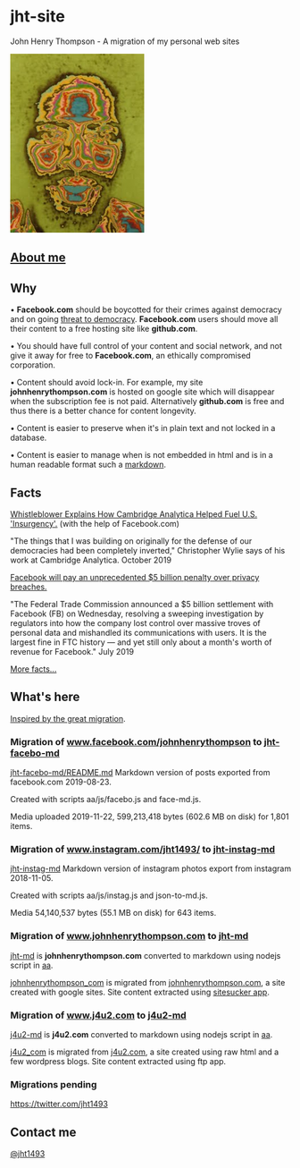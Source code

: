 # jht-site

John Henry Thompson - A migration of my personal web sites

[![](aa/media/colorized-jht_height=320&width=240.jpg)](aa/media/colorized-jht_height=320&width=240.jpg)

## [About me](jht-md/README.md)

## Why

• **Facebook.com** should be boycotted for their crimes against democracy and on going [threat to democracy](https://www.npr.org/2019/10/23/772075523/mark-zuckerberg-offers-a-choice-the-facebook-way-or-the-china-way). **Facebook.com** users should move all their content to a free hosting site like **github.com**.

• You should have full control of your content and social network, and not give it away for free to **Facebook.com**, an ethically compromised corporation.

• Content should avoid lock-in. For example, my site **johnhenrythompson.com** is hosted on google site which will disappear when the subscription fee is not paid. Alternatively **github.com** is free and thus there is a better chance for content longevity.

• Content is easier to preserve when it's in plain text and not locked in a database.

• Content is easier to manage when is not embedded in html and is in a human readable format such a [markdown](https://daringfireball.net/projects/markdown/).

## Facts

[Whistleblower Explains How Cambridge Analytica Helped Fuel U.S. 'Insurgency'.](https://www.npr.org/2019/10/08/768216311/whistleblower-explains-how-cambridge-analytica-helped-fuel-u-s-insurgency) (with the help of Facebook.com)

"The things that I was building on originally for the defense of our democracies had been completely inverted," Christopher Wylie says of his work at Cambridge Analytica.
October 2019

[Facebook will pay an unprecedented \$5 billion penalty over privacy breaches.](https://www.cnn.com/2019/07/24/tech/facebook-ftc-settlement/index.html)

"The Federal Trade Commission announced a \$5 billion settlement with Facebook (FB) on Wednesday, resolving a sweeping investigation by regulators into how the company lost control over massive troves of personal data and mishandled its communications with users. It is the largest fine in FTC history — and yet still only about a month's worth of revenue for Facebook."
July 2019

[More facts...](facts.md)

## What's here

[Inspired by the great migration](<https://en.wikipedia.org/wiki/Great_Migration_(African_American)>).

### Migration of www.facebook.com/johnhenrythompson to [jht-facebo-md](jht-facebo-md/README.md)

[jht-facebo-md/README.md](jht-facebo-md/README.md) Markdown version of posts exported from facebook.com 2019-08-23.

Created with scripts aa/js/facebo.js and face-md.js.

Media uploaded 2019-11-22, 599,213,418 bytes (602.6 MB on disk) for 1,801 items.

### Migration of www.instagram.com/jht1493/ to [jht-instag-md](jht-instag-md/README.md)

[jht-instag-md](jht-instag-md/README.md) Markdown version of instagram photos export from instagram 2018-11-05.

Created with scripts aa/js/instag.js and json-to-md.js.

Media 54,140,537 bytes (55.1 MB on disk) for 643 items.

### Migration of www.johnhenrythompson.com to [jht-md](jht-md/README.md)

[jht-md](jht-md/README.md) is **johnhenrythompson.com** converted to markdown using nodejs script in [aa](aa).

[johnhenrythompson_com](aa/johnhenrythompson_com) is migrated from [johnhenrythompson.com](http://www.johnhenrythompson.com), a site created with google sites. Site content extracted using [sitesucker app](https://ricks-apps.com/osx/sitesucker/).

### Migration of www.j4u2.com to [j4u2-md](j4u2-md/jht/index.md)

[j4u2-md](j4u2-md) is **j4u2.com** converted to markdown using nodejs script in [aa](aa).

[j4u2_com](aa/j4u2_com) is migrated from [j4u2.com](http://j4u2.com), a site created using raw html and a few wordpress blogs. Site content extracted using ftp app.

### Migrations pending

https://twitter.com/jht1493

## Contact me

[@jht1493](https://twitter.com/jht1493)
